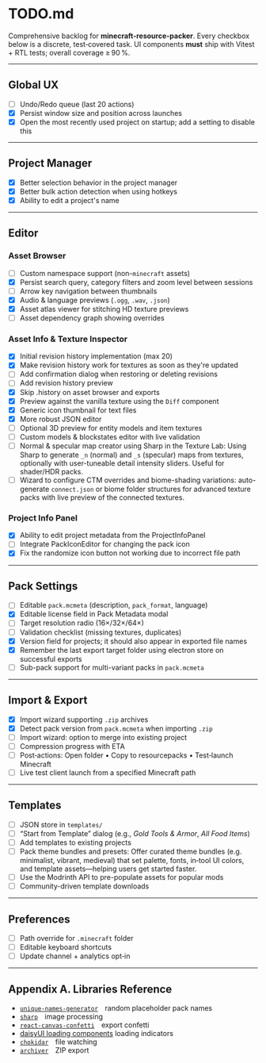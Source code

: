 # TODO.md

Comprehensive backlog for **minecraft-resource-packer**.
Every checkbox below is a discrete, test‑covered task.
UI components **must** ship with Vitest + RTL tests; overall coverage ≥ 90 %.

---

## Global UX

- [ ] Undo/Redo queue (last 20 actions)
- [x] Persist window size and position across launches
- [x] Open the most recently used project on startup; add a setting to disable this

---

## Project Manager

- [x] Better selection behavior in the project manager
- [x] Better bulk action detection when using hotkeys
- [x] Ability to edit a project's name

---

## Editor

### Asset Browser

- [ ] Custom namespace support (non-`minecraft` assets)
- [x] Persist search query, category filters and zoom level between sessions
- [ ] Arrow key navigation between thumbnails
- [x] Audio & language previews (`.ogg`, `.wav`, `.json`)
- [x] Asset atlas viewer for stitching HD texture previews
- [ ] Asset dependency graph showing overrides

### Asset Info & Texture Inspector

- [x] Initial revision history implementation (max 20)
- [x] Make revision history work for textures as soon as they're updated
- [ ] Add confirmation dialog when restoring or deleting revisions
- [ ] Add revision history preview
- [x] Skip .history on asset browser and exports
- [x] Preview against the vanilla texture using the `Diff` component
- [x] Generic icon thumbnail for text files
- [x] More robust JSON editor
- [ ] Optional 3D preview for entity models and item textures
- [ ] Custom models & blockstates editor with live validation
- [ ] Normal & specular map creator using Sharp in the Texture Lab: Using Sharp to generate `_n` (normal) and `_s` (specular) maps from textures, optionally with user-tuneable detail intensity sliders. Useful for shader/HDR packs.
- [ ] Wizard to configure CTM overrides and biome-shading variations: auto-generate `connect.json` or biome folder structures for advanced texture packs with live preview of the connected textures.

### Project Info Panel

- [x] Ability to edit project metadata from the ProjectInfoPanel
- [ ] Integrate PackIconEditor for changing the pack icon
- [x] Fix the randomize icon button not working due to incorrect file path

---

## Pack Settings

- [ ] Editable `pack.mcmeta` (description, `pack_format`, language)
- [x] Editable license field in Pack Metadata modal
- [ ] Target resolution radio (16×/32×/64×)
- [ ] Validation checklist (missing textures, duplicates)
- [x] Version field for projects; it should also appear in exported file names
- [x] Remember the last export target folder using electron store on successful exports
- [ ] Sub-pack support for multi-variant packs in `pack.mcmeta`

---

## Import & Export

- [x] Import wizard supporting `.zip` archives
- [x] Detect pack version from `pack.mcmeta` when importing `.zip`
- [ ] Import wizard: option to merge into existing project
- [ ] Compression progress with ETA
- [ ] Post‑actions: Open folder • Copy to resourcepacks • Test‑launch Minecraft
- [ ] Live test client launch from a specified Minecraft path

---

## Templates

- [ ] JSON store in `templates/`
- [ ] “Start from Template” dialog (e.g., _Gold Tools & Armor_, _All Food Items_)
- [ ] Add templates to existing projects
- [ ] Pack theme bundles and presets: Offer curated theme bundles (e.g. minimalist, vibrant, medieval) that set palette, fonts, in‑tool UI colors, and template assets—helping users get started faster.
- [ ] Use the Modrinth API to pre-populate assets for popular mods
- [ ] Community-driven template downloads

---

## Preferences

- [ ] Path override for `.minecraft` folder
- [ ] Editable keyboard shortcuts
- [ ] Update channel + analytics opt‑in

---

## Appendix A. Libraries Reference

- [`unique-names-generator`](https://www.npmjs.com/package/unique-names-generator) random placeholder pack names
- [`sharp`](https://www.npmjs.com/package/sharp) image processing
- [`react-canvas-confetti`](https://www.npmjs.com/package/react-canvas-confetti) export confetti
- [daisyUI loading components](https://daisyui.com/components/loading/) loading indicators
- [`chokidar`](https://www.npmjs.com/package/chokidar) file watching
- [`archiver`](https://www.npmjs.com/package/archiver) ZIP export
